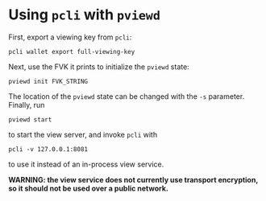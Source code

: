 # Using `pcli` with `pviewd`

First, export a viewing key from `pcli`:

```shell
pcli wallet export full-viewing-key
```

Next, use the FVK it prints to initialize the `pviewd` state:

```shell
pviewd init FVK_STRING
```

The location of the `pviewd` state can be changed with the `-s` parameter.
Finally, run

```shell
pviewd start
```

to start the view server, and invoke `pcli` with

```shell
pcli -v 127.0.0.1:8081
```

to use it instead of an in-process view service.

**WARNING: the view service does not currently use transport encryption, so it should
not be used over a public network.**
